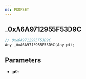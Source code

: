 ```yaml
---
ns: PROPSET
---
```

## _0xA6A9712955F53D9C

```c
// 0xA6A9712955F53D9C
Any _0xA6A9712955F53D9C(Any p0);
```

## Parameters
* **p0**:
